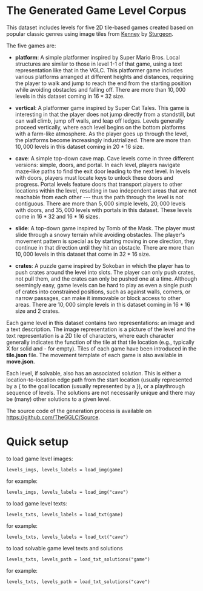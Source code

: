 # The Generated Game Level Corpus

This dataset includes levels for five 2D tile-based games created based on popular classic genres using image tiles from [Kenney](https://www.kenney.nl/) by [Sturgeon](https://github.com/crowdgames/sturgeon-pub).

The five games are:
- **platform**: A simple platformer inspired by Super Mario Bros. Local structures are similar to those in level 1-1 of that game, using a text representation like that in the VGLC. This platformer game includes various platforms arranged at different heights and distances, requiring the player to walk and jump to reach the end from the starting position while avoiding obstacles and falling off. There are more than $10,000$ levels in this dataset coming in $16*32$ size.

- **vertical**: A platformer game inspired by Super Cat Tales. This game is interesting in that the player does not jump directly from a standstill, but can wall climb, jump off walls, and leap off ledges. Levels generally proceed vertically, where each level begins on the bottom platforms with a farm-like atmosphere. As the player goes up through the level, the platforms become increasingly industrialized. There are more than $10,000$ levels in this dataset coming in $20*16$ size.

- **cave**: A simple top-down cave map. Cave levels come in three different versions: simple, doors, and portal. In each level, players navigate maze-like paths to find the exit door leading to the next level. In levels with doors, players must locate keys to unlock these doors and progress. Portal levels feature doors that transport players to other locations within the level, resulting in two independent areas that are not reachable from each other --- thus the path through the level is not contiguous. There are more than $5,000$ simple levels, $20,000$ levels with doors, and $35,000$ levels with portals in this dataset. These levels come in $16 * 32$ and $16 * 16$ sizes. 

- **slide**: A top-down game inspired by Tomb of the Mask. The player must slide through a snowy terrain while avoiding obstacles. The player's movement pattern is special as by starting moving in one direction, they continue in that direction until they hit an obstacle. There are more than $10,000$ levels in this dataset that come in $32*16$ size.

- **crates**: A puzzle game inspired by Sokoban in which the player has to push crates around the level into slots. The player can only push crates, not pull them, and the crates can only be pushed one at a time. Although seemingly easy, game levels can be hard to play as even a single push of crates into constrained positions, such as against walls, corners, or narrow passages, can make it immovable or block access to other areas. There are $10,000$ simple levels in this dataset coming in $16*16$ size and $2$ crates.

Each game level in this dataset contains two representations: an image and a text description. The image representation is a picture of the level and the text representation is a 2D tile of characters, where each character generally indicates the function of the tile at that tile location (e.g., typically X for solid and - for empty). Tiles of each game have been introduced in the **tile.json** file. The movement template of each game is also available in **move.json**.

Each level, if solvable, also has an associated solution. This is either a location-to-location edge path from the start location (usually represented by a { to the goal location (usually represented by a }), or a playthrough sequence of levels.  The solutions are not necessarily unique and there may be (many) other solutions to a given level.

The source code of the generation process is available on https://github.com/TheGGLC/Source.

# Quick setup
to load game level images: 

`levels_imgs, levels_labels = load_img(game)`

for example:

`levels_imgs, levels_labels = load_img("cave")`


to load game level texts: 

`levels_txts, levels_labels = load_txt(game)`

for example:

`levels_txts, levels_labels = load_txt("cave")`


to load solvable game level texts and solutions

`levels_txts, levels_path = load_txt_solutions("game")`

for example:

`levels_txts, levels_path = load_txt_solutions("cave")`